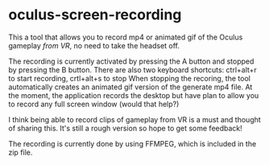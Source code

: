 # oculus-screen-recording
This a tool that allows you to record mp4 or animated gif of the Oculus gameplay *from VR*, no need to take the headset off.

The recording is currently activated by pressing the A button and stopped by pressing the B button.
There are also two keyboard shortcuts: ctrl+alt+r to start recording, crtl+alt+s to stop
When stopping the recoring, the tool automatically creates an animated gif version of the generate mp4 file.
At the moment, the application records the desktop but have plan to allow you to record any full screen window (would that help?)

I think being able to record clips of gameplay from VR is a must and thought of sharing this.
It's still a rough version so hope to get some feedback!

The recording is currently done by using FFMPEG, which is included in the zip file.
